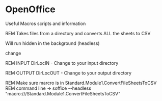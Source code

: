 # OpenOffice
Useful Macros scripts and information

REM Takes files from a directory and converts ALL the sheets to CSV

Will run hidden in the background (headless)

change 

REM INPUT DirLocIN - Change to your input directory

REM OUTPUT DirLocOUT - Change to your output directory

REM Make sure marcro is in Standard.Module1.ConvertFileSheetsToCSV
REM command line -> soffice --headless "macro:///Standard.Module1.ConvertFileSheetsToCSV"
